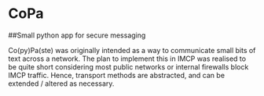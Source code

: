 # CoPa
##Small python app for secure messaging

Co(py)Pa(ste) was originally intended as a way to communicate small bits of text across a network. The plan to implement this in IMCP
was realised to be quite short considering most public networks or internal firewalls block IMCP traffic. Hence, transport methods are
abstracted, and can be extended / altered as necessary.

